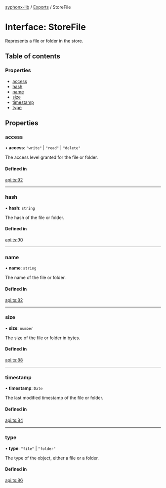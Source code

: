 [syphonx-lib](../README.md) / [Exports](../modules.md) / StoreFile

# Interface: StoreFile

Represents a file or folder in the store.

## Table of contents

### Properties

- [access](StoreFile.md#access)
- [hash](StoreFile.md#hash)
- [name](StoreFile.md#name)
- [size](StoreFile.md#size)
- [timestamp](StoreFile.md#timestamp)
- [type](StoreFile.md#type)

## Properties

### access

• **access**: ``"write"`` \| ``"read"`` \| ``"delete"``

The access level granted for the file or folder.

#### Defined in

[api.ts:92](https://github.com/dtempx/syphonx-lib/blob/d8651ed/api.ts#L92)

___

### hash

• **hash**: `string`

The hash of the file or folder.

#### Defined in

[api.ts:90](https://github.com/dtempx/syphonx-lib/blob/d8651ed/api.ts#L90)

___

### name

• **name**: `string`

The name of the file or folder.

#### Defined in

[api.ts:82](https://github.com/dtempx/syphonx-lib/blob/d8651ed/api.ts#L82)

___

### size

• **size**: `number`

The size of the file or folder in bytes.

#### Defined in

[api.ts:88](https://github.com/dtempx/syphonx-lib/blob/d8651ed/api.ts#L88)

___

### timestamp

• **timestamp**: `Date`

The last modified timestamp of the file or folder.

#### Defined in

[api.ts:84](https://github.com/dtempx/syphonx-lib/blob/d8651ed/api.ts#L84)

___

### type

• **type**: ``"file"`` \| ``"folder"``

The type of the object, either a file or a folder.

#### Defined in

[api.ts:86](https://github.com/dtempx/syphonx-lib/blob/d8651ed/api.ts#L86)
